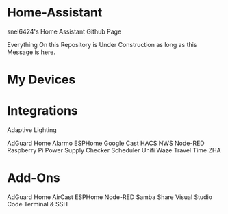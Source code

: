 # Home-Assistant
snel6424's Home Assistant Github Page

Everything On this Repository is Under Construction as long as this Message is here.

# My Devices

# Integrations
Adaptive Lighting

AdGuard Home
Alarmo
ESPHome
Google Cast
HACS
NWS
Node-RED
Raspberry Pi Power Supply Checker
Scheduler
Unifi
Waze Travel Time
ZHA

# Add-Ons
AdGuard Home
AirCast
ESPHome
Node-RED
Samba Share
Visual Studio Code
Terminal & SSH
